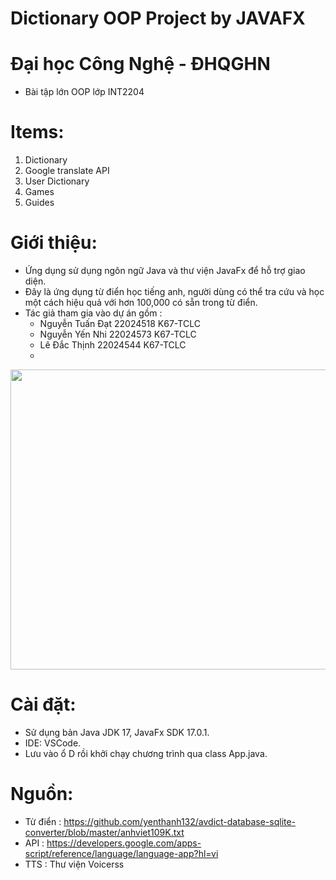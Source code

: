 # Dictionary OOP Project by JAVAFX

# Đại học Công Nghệ - ĐHQGHN
* Bài tập lớn OOP lớp INT2204

# Items:
1. Dictionary
2. Google translate API
3. User Dictionary
4. Games
5. Guides

# Giới thiệu:
* Ứng dụng sử dụng ngôn ngữ Java và thư viện JavaFx để hỗ trợ giao diện.
* Đây là ứng dụng từ điển học tiếng anh, người dùng có thể tra cứu và học một cách hiệu quả với hơn 100,000 có sẵn trong từ điển.
* Tác giả tham gia vào dự án gồm :
  - Nguyễn Tuấn Đạt 22024518 K67-TCLC
  - Nguyễn Yến Nhi 22024573 K67-TCLC
  - Lê Đắc Thịnh 22024544 K67-TCLC
  - 
<p align="center">
<img width="640" height="480" src="https://i.imgur.com/V4bD7x1.png">
</p>

# Cài đặt:
* Sử dụng bản Java JDK 17, JavaFx SDK 17.0.1.
* IDE: VSCode.
* Lưu vào ổ D rồi khởi chạy chương trình qua class App.java.

# Nguồn:
* Từ điển : https://github.com/yenthanh132/avdict-database-sqlite-converter/blob/master/anhviet109K.txt
* API : https://developers.google.com/apps-script/reference/language/language-app?hl=vi
* TTS : Thư viện Voicerss
